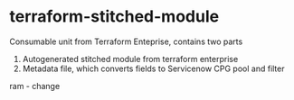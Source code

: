 # terraform-stitched-module

Consumable unit from Terraform Enteprise, contains two parts
1. Autogenerated stitched module from terraform enterprise
2. Metadata file, which converts fields to Servicenow CPG pool and filter

ram - change
